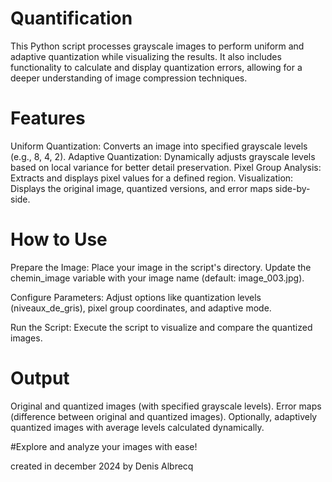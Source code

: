 # Quantification

This Python script processes grayscale images to perform uniform and adaptive quantization while visualizing the results. It also includes functionality to calculate and display quantization errors, allowing for a deeper understanding of image compression techniques.

# Features
Uniform Quantization: Converts an image into specified grayscale levels (e.g., 8, 4, 2).
Adaptive Quantization: Dynamically adjusts grayscale levels based on local variance for better detail preservation.
Pixel Group Analysis: Extracts and displays pixel values for a defined region.
Visualization: Displays the original image, quantized versions, and error maps side-by-side.

# How to Use
Prepare the Image:
Place your image in the script's directory.
Update the chemin_image variable with your image name (default: image_003.jpg).

Configure Parameters:
Adjust options like quantization levels (niveaux_de_gris), pixel group coordinates, and adaptive mode.

Run the Script:
Execute the script to visualize and compare the quantized images.

# Output
Original and quantized images (with specified grayscale levels).
Error maps (difference between original and quantized images).
Optionally, adaptively quantized images with average levels calculated dynamically.

#Explore and analyze your images with ease!

created in december 2024 by Denis Albrecq
